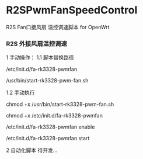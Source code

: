 # R2SPwmFanSpeedControl
R2S Fan口接风扇 温控调速脚本 for OpenWrt

### R2S 外接风扇温控调速

1 手动操作：
1.1 脚本替换路径

/etc/init.d/fa-rk3328-pwmfan

/usr/bin/start-rk3328-pwm-fan.sh

1.2 手动执行

chmod +x /usr/bin/start-rk3328-pwm-fan.sh

chmod +x /etc/init.d/fa-rk3328-pwmfan

/etc/init.d/fa-rk3328-pwmfan enable

/etc/init.d/fa-rk3328-pwmfan start

2 自动化脚本
待开发...
